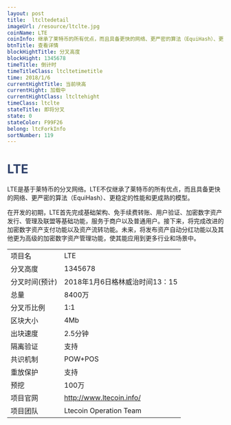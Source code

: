 ```yaml
---
layout: post
title:  ltcltedetail
imageUrl: /resource/ltclte.jpg
coinName: LTE
coinInfo: 继承了莱特币的所有优点，而且具备更快的网络、更严密的算法（EquiHash）、更稳定的性能和更成熟的模型
btnTitle: 查看详情
blockHightTitle: 分叉高度
blockHight: 1345678
timeTitle: 倒计时
timeTitleClass: ltcltetimetitle
time: 2018/1/6
currentHightTitle: 当前块高
currentHight: 加载中
currentHightClass: ltcltehight
timeClass: ltclte
stateTitle: 即将分叉
state: 0
stateColor: F99F26
belong: ltcForkInfo
sortNumber: 119
---
```

<h1 style="color: #2F416A">LTE</h1>
<p>LTE是基于莱特币的分叉网络。LTE不仅继承了莱特币的所有优点，而且具备更快的网络、更严密的算法（EquiHash）、更稳定的性能和更成熟的模型。
</p>
<p>在开发的初期，LTE首先完成基础架构、免手续费转账、用户验证、加密数字资产发行、管理及联盟等基础功能，服务于商户以及普通用户。接下来，将完成改进的加密数字资产支付功能以及资产流转功能。未来，将发布资产自动分红功能以及其他更为高级的加密数字资产管理功能，使其能应用到更多行业和场景中。
</p>
<table class="center">
  <tbody>
    <tr>
        <td class="tablehalf">项目名</td>
        <td class="tablehalf">LTE</td>
    </tr>
    <tr>
        <td>分叉高度</td>
        <td>1345678</td>
    </tr>
    <tr>
        <td>分叉时间(预计)</td>
        <td>2018年1月6日格林威治时间13：15</td>
    </tr>
    <tr>
        <td>总量</td>
        <td>8400万</td>
    </tr>
    <tr>
        <td>分叉币比例</td>
        <td>1:1</td>
    </tr>
    <tr>
        <td>区块大小</td>
        <td>4Mb</td>
    </tr>
    <tr>
        <td>出块速度</td>
        <td>2.5分钟</td>
    </tr>
    <tr>
        <td>隔离验证</td>
        <td>支持</td>
    </tr>
    <tr>
        <td>共识机制</td>
        <td>POW+POS</td>
    </tr>
    <tr>
        <td>重放保护</td>
        <td>支持</td>
    </tr>
    <tr>
        <td>预挖</td>
        <td>100万</td>
    </tr>
    <tr>
        <td>项目官网</td>
        <td><a href="http://www.ltecoin.info/" target="_blank">http://www.ltecoin.info/</a></td>
    </tr>
    <tr>
        <td>项目团队</td>
        <td>Ltecoin Operation Team</td>
    </tr>
  </tbody>
</table>